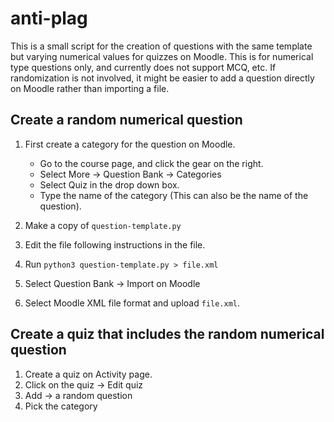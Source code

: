 # anti-plag

This is a small script for the creation of questions with the same template but varying numerical values for quizzes on Moodle. This is for numerical type questions only, and currently does not support MCQ, etc. If randomization is not involved, it might be easier to add a question directly on Moodle rather than importing a file.  

## Create a random numerical question
1. First create a category for the question on Moodle. 
    - Go to the course page, and click the gear on the right.
    - Select More -> Question Bank -> Categories
    - Select Quiz <Quiz no.> in the drop down box.
    - Type the name of the category (This can also be the name of the question).

2. Make a copy of `question-template.py`
3. Edit the file following instructions in the file.
4. Run `python3 question-template.py > file.xml`
5. Select Question Bank -> Import on Moodle
6. Select Moodle XML file format and upload `file.xml`. 

## Create a quiz that includes the random numerical question
1. Create a quiz on Activity page.
2. Click on the quiz -> Edit quiz
3. Add -> a random question
4. Pick the category

